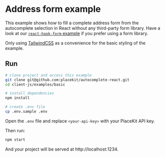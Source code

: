 # Address form example

This example shows how to fill a complete address form from the autocomplete selection in React without any third-party form library.
Have a look at our [`react-hook-form` example](../react-hook-form/) if you prefer using a form library.

Only using [TailwindCSS](https://tailwindcss.com) as a convenience for the basic styling of the example.

## Run

```sh
# clone project and access this example
git clone git@github.com:placekit/autocomplete-react.git
cd client-js/examples/basic

# install dependencies
npm install

# create .env file
cp .env.sample .env
```

Open the `.env` file and replace `<your-api-key>` with your PlaceKit API key.

Then run:

```sh
npm start
```

And your project will be served at http://localhost:1234.
